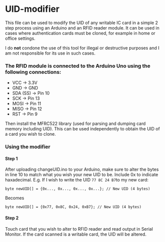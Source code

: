 # UID-modifier
This file can be used to modify the UID of any writable IC card in a simple 2 step process using an Arduino and an RFID reader module. It can be used in cases where authentication cards must be cloned, for example in home or office settings. 

I do **not** condone the use of this tool for illegal or destructive purposes and I am not responsible for its use in such cases. 
### The RFID module is connected to the Arduino Uno using the following connections: 
* VCC → 3.3V
* GND → GND
* SDA (SS) → Pin 10
* SCK → Pin 13
* MOSI → Pin 11
* MISO → Pin 12
* RST → Pin 9
  
Then install the MFRC522 library (used for parsing and dumping card memory including UID). This can be used independently to obtain the UID of a card you wish to clone.
### Using the modifier 
#### Step 1

After uploading changeUID.ino to your Arduino, make sure to alter the bytes in line 10 to match what you wish your new UID to be. Include 0x to indicate haxadecimal. 
E.g. If I wish to write the UID ` 77 8C 24 B7 `to my new card:

 ``` byte newUID[] = {0x..., 0x..., 0x..., 0x...}; // New UID (4 bytes)  ```

 Becomes 

``` byte newUID[] = {0x77, 0x8C, 0x24, 0xB7}; // New UID (4 bytes) ```

#### Step 2

Touch card that you wish to alter to RFID reader and read output in Serial Monitor. If the card scanned is a writable card, the UID will be altered. 


